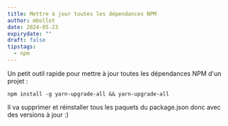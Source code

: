 ```yaml
---
title: Mettre à jour toutes les dépendances NPM
author: mbollot
date: 2024-05-23
expirydate: ""
draft: false
tipstags:
  - npm
---
```

Un petit outil rapide pour mettre à jour toutes les dépendances NPM d'un projet :

```
npm install -g yarn-upgrade-all && yarn-upgrade-all
```
Il va supprimer et réinstaller tous les paquets du package.json donc avec des versions à jour :) 